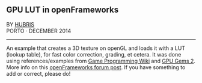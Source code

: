## GPU LUT in openFrameworks

BY [HUBRIS](http://cargocollective.com/hubris "See more of Hubris ->")  
PORTO · DECEMBER 2014 

--- 
  

An example that creates a 3D texture on openGL and loads it with a LUT (lookup table), for fast color correction, grading, et cetera.
It was done using references/examples from [Game Programming Wiki](http://content.gpwiki.org/index.php/OpenGL:Tutorials:3D_Textures) and [GPU Gems 2](http://http.developer.nvidia.com/GPUGems2/gpugems2_chapter24.html).  
More info on this [openFrameworks forum post](forum.openframeworks.cc/t/gpu-lut-photoshop/18070/). If you have something to add or correct, please do!
